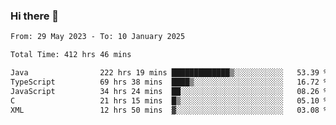 ### Hi there 👋

<!--START_SECTION:waka-->

```txt
From: 29 May 2023 - To: 10 January 2025

Total Time: 412 hrs 46 mins

Java                222 hrs 19 mins █████████████▒░░░░░░░░░░░   53.39 %
TypeScript          69 hrs 38 mins  ████▒░░░░░░░░░░░░░░░░░░░░   16.72 %
JavaScript          34 hrs 24 mins  ██░░░░░░░░░░░░░░░░░░░░░░░   08.26 %
C                   21 hrs 15 mins  █▒░░░░░░░░░░░░░░░░░░░░░░░   05.10 %
XML                 12 hrs 50 mins  ▓░░░░░░░░░░░░░░░░░░░░░░░░   03.08 %
```

<!--END_SECTION:waka-->
<!--
**the-beef-calculator/the-beef-calculator** is a ✨ _special_ ✨ repository because its `README.md` (this file) appears on your GitHub profile.

Here are some ideas to get you started:

- 🔭 I’m currently working on ...
- 🌱 I’m currently learning ...
- 👯 I’m looking to collaborate on ...
- 🤔 I’m looking for help with ...
- 💬 Ask me about ...
- 📫 How to reach me: ...
- 😄 Pronouns: ...
- ⚡ Fun fact: ...
-->
